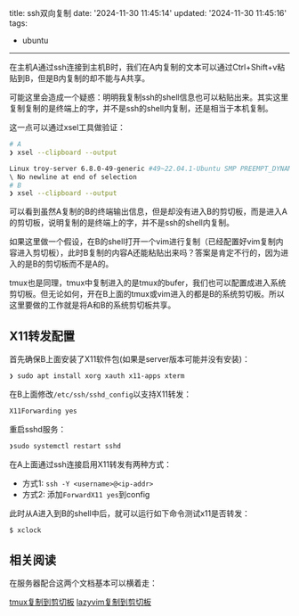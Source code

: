title: ssh双向复制
date: '2024-11-30 11:45:14'
updated: '2024-11-30 11:45:16'
tags:
  - ubuntu
---
在主机A通过ssh连接到主机B时，我们在A内复制的文本可以通过Ctrl+Shift+v粘贴到B，但是B内复制的却不能与A共享。

可能这里会造成一个疑惑：明明我复制ssh的shell信息也可以粘贴出来。其实这里复制复制的是终端上的字，并不是ssh的shell内复制，还是相当于本机复制。

这一点可以通过xsel工具做验证：

```bash
# A
❯ xsel --clipboard --output

Linux troy-server 6.8.0-49-generic #49~22.04.1-Ubuntu SMP PREEMPT_DYNAMIC Wed Nov  6 17:42:15 UTC 2 x86_64 x86_64 x86_64 GNU/Linux
\ No newline at end of selection
# B
❯ xsel --clipboard --output    
```

可以看到虽然A复制的B的终端输出信息，但是却没有进入B的剪切板，而是进入A的剪切板，说明复制的是终端上的字，并不是ssh的shell内复制。

如果这里做一个假设，在B的shell打开一个vim进行复制（已经配置好vim复制内容进入剪切板），此时B复制的内容A还能粘贴出来吗？答案是肯定不行的，因为进入的是B的剪切板而不是A的。

tmux也是同理，tmux中复制进入的是tmux的bufer，我们也可以配置成进入系统剪切板。但无论如何，开在B上面的tmux或vim进入的都是B的系统剪切板。所以这里要做的工作就是将A和B的系统剪切板共享。

## X11转发配置

首先确保B上面安装了X11软件包(如果是server版本可能并没有安装)：

```bash
❯ sudo apt install xorg xauth x11-apps xterm
```

在B上面修改`/etc/ssh/sshd_config`以支持X11转发：

```bash
X11Forwarding yes
```

重启sshd服务：

```bash
❯sudo systemctl restart sshd
```

在A上面通过ssh连接启用X11转发有两种方式：

- 方式1: `ssh -Y <username>@<ip-addr>`
- 方式2: 添加`ForwardX11 yes`到config

此时从A进入到B的shell中后，就可以运行如下命令测试x11是否转发：

```bash
$ xclock
```

## 相关阅读

在服务器配合这两个文档基本可以横着走：

[tmux复制到剪切板](https://blog.505218.xyz/2024/11/30/tmux%E5%A4%8D%E5%88%B6%E5%88%B0%E7%B3%BB%E7%BB%9F%E5%89%AA%E5%88%87%E6%9D%BF/)
[lazyvim复制到剪切板](https://blog.505218.xyz/2024/11/30/lazyvim%E5%A4%8D%E5%88%B6%E5%88%B0%E5%89%AA%E5%88%87%E6%9D%BF/)